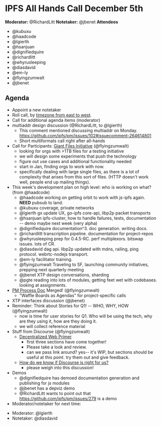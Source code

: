 # IPFS All Hands Call December 5th

**Moderator:** @RichardLitt
**Notetaker:** @jbenet
**Attendees** 
* @kubuxu
* @haadcode
* @lgierth
* @hsanjuan
* @dignifiedquire
* @richardlitt
* @whyrusleeping
* @diasdavid
* @em-ly
* @flyingzumwalt
* @jbenet

## Agenda

- Appoint a new notetaker
- Roll call, by [timezone from east to west](../admin-guides/timezone-rollcall.md).
- Call for additional agenda items (moderator)
- multiaddr design discussion (@RichardLitt, to @lgierth)
    - This comment mentioned discussing multiaddr on Monday. https://github.com/ipfs/pm/issues/102#issuecomment-264614801
    - Short multiformats call right after all-hands
- Call for Participants: [Giant Files Initiative](https://github.com/ipfs/community/issues/209) (@flyingzumwalt) 
    - looking for orgs with >1TB files for a testing initiative
    - we will design some experiments that push the technology
    - figure out use cases and additional functionality needed
    - start in Jan, finding orgs to work with now.
    - specifically dealing with large single files, as there is a lot of complexity that arises from this sort of files. (HTTP doesn't work well, people end up mailing things).
- This week's development plan on high level: who is working on what? (from @haadcode)
    - @haadcode working on getting orbit to work with js-ipfs again. **NEED** pubsub to land.
    - @kubuxu coverage, private networks
    - @lgierth gx update UX, go-ipfs core-api, libp2p packet transports
    - @hsanjuan ipfs-cluster, how to handle failures, tests, documentation -- demo maybe next week (very alpha)
    - @dignifiedquire documentation^3. doc generation. writing docs.
    - @richardlitt transcription pipeline. documentation for project-repos
    - @whyrusleeping prep for 0.4.5-RC. perf multiplexors. bitswap issues. lots of CR.
    - @diasdavid dag api. libp2p updated with mdns, railing, ping protocol. webrtc-nodejs transport. 
    - @em-ly facilitator training.
    - @flyingzumwalt Traveling to SF, launching community initiatives, prepping next quarterly meeting
    - @jbenet XTP design conversations, sharding
    - @pgte reading into lots of modules, getting feet wet with codebases. looking at assignments.
- [PM Process Doc](https://github.com/ipfs/pm/blob/master/drafts/project-management-process.md) Merged! (@flyingzumwalt)
    - "Waffle Boards as Agendas" for project-specific calls 
- XTP interfaces discussion (@jbenet)
- Reminder: Think about Stories for Q1! -- WHO, WHY, HOW (@flyingzumwalt)
    - now is time for user stories for Q1. Who will be using the tech, why are they using it, how are they doing it.
    - we will collect reference material
- Stuff from Discourse (@flyingzumwalt)
    - [Decentralized Web Primer](http://ipfs.trydiscourse.com/t/decentralized-web-primer-the-beginnings-of-an-ipfs-book/40)
        - first three sections have come together!
        - Please take a look and review.
        - can we pass link around? yes-- it's WIP, but sections should be useful at this point. try them out and give feedback.
    - [How do we know if Discourse is right for us?](http://ipfs.trydiscourse.com/t/how-do-we-know-if-discourse-is-right-for-us/34/14) 
        - please weigh into this discussion!
- Demos
    - @dignifiedquire has demoed documentation generation and publishing for js modules
    - @jbenet has a depviz demo
    - @RichardLitt wants to point out that https://github.com/ipfs/pm/issues/279 is a demo
- Moderator/notetaker for next time:
 * Moderator: @lgierth
 * Notetaker: @diasdavid

<!-- After each call, it is the responsibility of the notetaker to save the last
version of the notes in a file in ipfs/pm/meeting-notes, by opening a branch and
submitting a PR. -->